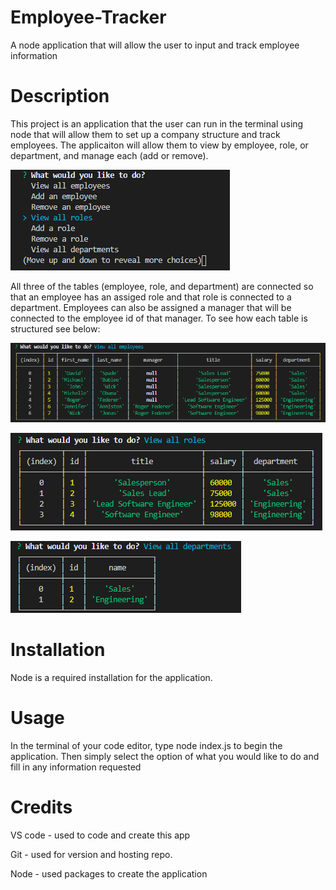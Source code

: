 # Employee-Tracker
A node application that will allow the user to input and track employee information

# Description
This project is an application that the user can run in the terminal using node that will allow them to set up a company structure and track employees. The applicaiton will allow them to view by employee, role, or department, and manage each (add or remove).

![Starting Prompt](/screenshots/startingprompt.png)

All three of the tables (employee, role, and department) are connected so that an employee has an assiged role and that role is connected to a department.  Employees can also be assigned a manager that will be connected to the employee id of that manager. To see how each table is structured see below:

![Employee table](/screenshots/employeetable.png)

![Role table](/screenshots/roletable.png)

![Department table](/screenshots/departmenttable.png)

# Installation
Node is a required installation for the application.

# Usage
In the terminal of your code editor, type node index.js to begin the application. Then simply select the option of what you would like to do and fill in any information requested

# Credits
VS code - used to code and create this app

Git - used for version and hosting repo.

Node - used packages to create the application

